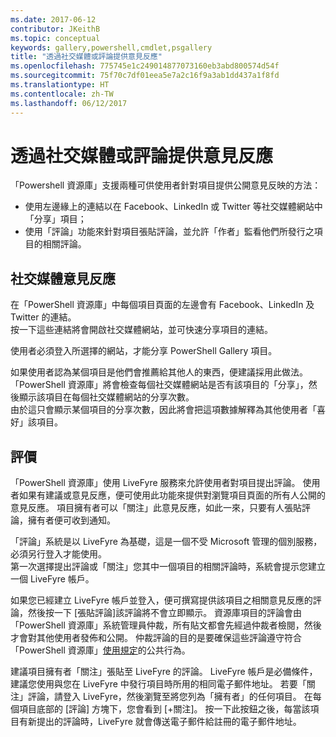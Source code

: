 ```yaml
---
ms.date: 2017-06-12
contributor: JKeithB
ms.topic: conceptual
keywords: gallery,powershell,cmdlet,psgallery
title: "透過社交媒體或評論提供意見反應"
ms.openlocfilehash: 775745e1c249014877073160eb3abd800574d54f
ms.sourcegitcommit: 75f70c7df01eea5e7a2c16f9a3ab1dd437a1f8fd
ms.translationtype: HT
ms.contentlocale: zh-TW
ms.lasthandoff: 06/12/2017
---
```

# <a name="providing-feedback-via-social-media-or-comments"></a>透過社交媒體或評論提供意見反應

「Powershell 資源庫」支援兩種可供使用者針對項目提供公開意見反映的方法：

* 使用左邊緣上的連結以在 Facebook、LinkedIn 或 Twitter 等社交媒體網站中「分享」項目；
* 使用「評論」功能來針對項目張貼評論，並允許「作者」監看他們所發行之項目的相關評論。

## <a name="social-media-feedback"></a>社交媒體意見反應
在「PowerShell 資源庫」中每個項目頁面的左邊會有 Facebook、LinkedIn 及 Twitter 的連結。   
按一下這些連結將會開啟社交媒體網站，並可快速分享項目的連結。

使用者必須登入所選擇的網站，才能分享 PowerShell Gallery 項目。     

如果使用者認為某個項目是他們會推薦給其他人的東西，便建議採用此做法。 「PowerShell 資源庫」將會檢查每個社交媒體網站是否有該項目的「分享」，然後顯示該項目在每個社交媒體網站的分享次數。  
由於這只會顯示某個項目的分享次數，因此將會把這項數據解釋為其他使用者「喜好」該項目。


## <a name="comments"></a>評價
「PowerShell 資源庫」使用 LiveFyre 服務來允許使用者對項目提出評論。
使用者如果有建議或意見反應，便可使用此功能來提供對瀏覽項目頁面的所有人公開的意見反應。
項目擁有者可以「關注」此意見反應，如此一來，只要有人張貼評論，擁有者便可收到通知。 

「評論」系統是以 LiveFyre 為基礎，這是一個不受 Microsoft 管理的個別服務，必須另行登入才能使用。  
第一次選擇提出評論或「關注」您其中一個項目的相關評論時，系統會提示您建立一個 LiveFyre 帳戶。

如果您已經建立 LiveFyre 帳戶並登入，便可撰寫提供該項目之相關意見反應的評論，然後按一下 [張貼評論]該評論將不會立即顯示。 資源庫項目的評論會由「PowerShell 資源庫」系統管理員仲裁，所有貼文都會先經過仲裁者檢閱，然後才會對其他使用者發佈和公開。
仲裁評論的目的是要確保這些評論遵守符合「PowerShell 資源庫」[使用規定](https://www.powershellgallery.com/policies/Terms)的公共行為。  

建議項目擁有者「關注」張貼至 LiveFyre 的評論。 LiveFyre 帳戶是必備條件，建議您使用與您在 LiveFyre 中發行項目時所用的相同電子郵件地址。 若要「關注」評論，請登入 LiveFyre，然後瀏覽至將您列為「擁有者」的任何項目。 在每個項目底部的 [評論] 方塊下，您會看到 [+關注]。 按一下此按鈕之後，每當該項目有新提出的評論時，LiveFyre 就會傳送電子郵件給註冊的電子郵件地址。

